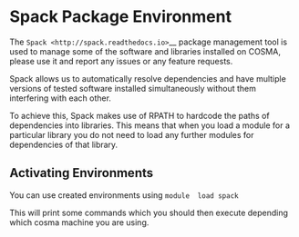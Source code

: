 # Spack Package Environment

The `Spack <http://spack.readthedocs.io>`__ package management tool is used
to manage some of the software and libraries installed on COSMA, 
please use it and report any issues or any feature requests.

Spack allows us to automatically resolve dependencies and have multiple versions of tested
software installed simultaneously without them interfering with each other.

To achieve this, Spack makes use of RPATH to hardcode the paths of dependencies
into libraries. This means that when you load a module for a particular library
you do not need to load any further modules for dependencies of that library.

## Activating Environments 

You can use created environments using ```module  load spack```

This will print some commands which you should then execute depending which cosma machine you are using.




